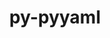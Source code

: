 ---
title: "py-pyyaml"
layout: cache
categories: [package, develop]
meta: {"versions": ["5.4.1", "6.0"], "compilers": ["apple-clang@=15.0.0", "cce@=15.0.1", "gcc@=11.1.0", "gcc@=11.3.0", "gcc@=11.4.0", "gcc@=7.3.1", "gcc@=7.5.0", "gcc@=9.4.0", "oneapi@=2023.2.0", "oneapi@=2024.0.0"], "oss": ["amzn2", "rhel8", "ubuntu18.04", "ubuntu20.04", "ubuntu22.04", "ventura"], "platforms": ["darwin", "linux"], "targets": ["aarch64", "neoverse_n1", "neoverse_v1", "neoverse_v2", "ppc64le", "x86_64_v3", "zen4"], "stacks": ["aws-isc", "aws-isc-aarch64", "data-vis-sdk", "developer-tools", "e4s", "e4s-aarch64", "e4s-cray-rhel", "e4s-neoverse-v2", "e4s-neoverse_v1", "e4s-oneapi", "e4s-power", "ml-darwin-aarch64-mps", "ml-linux-x86_64-cpu", "ml-linux-x86_64-cuda", "ml-linux-x86_64-rocm", "radiuss", "root"], "num_specs": 93, "num_specs_by_stack": {"root": 93, "ml-darwin-aarch64-mps": 4, "aws-isc-aarch64": 8, "aws-isc": 4, "e4s-cray-rhel": 4, "radiuss": 5, "developer-tools": 3, "e4s-neoverse_v1": 8, "e4s-power": 12, "data-vis-sdk": 3, "e4s": 9, "e4s-oneapi": 14, "e4s-aarch64": 4, "e4s-neoverse-v2": 8, "ml-linux-x86_64-cuda": 7, "ml-linux-x86_64-cpu": 7, "ml-linux-x86_64-rocm": 7}}
spec_details: [{"hash": "tamkwl763x2y4cde7m7wywbs2dfljoox", "compiler": "apple-clang@=15.0.0", "versions": ["6.0"], "os": "ventura", "platform": "darwin", "target": "aarch64", "variants": ["build_system=python_pip", "+libyaml"], "stacks": ["root", "ml-darwin-aarch64-mps"], "size": "-", "tarball": "https://binaries.spack.io/develop/build_cache/darwin-ventura-aarch64/apple-clang-15.0.0/py-pyyaml-6.0/darwin-ventura-aarch64-apple-clang-15.0.0-py-pyyaml-6.0-tamkwl763x2y4cde7m7wywbs2dfljoox.spack"}, {"hash": "zxsmvryjtuuwjw5pd63v5w6bzay64v6c", "compiler": "apple-clang@=15.0.0", "versions": ["5.4.1"], "os": "ventura", "platform": "darwin", "target": "aarch64", "variants": ["build_system=python_pip", "+libyaml"], "stacks": ["root", "ml-darwin-aarch64-mps"], "size": "-", "tarball": "https://binaries.spack.io/develop/build_cache/darwin-ventura-aarch64/apple-clang-15.0.0/py-pyyaml-5.4.1/darwin-ventura-aarch64-apple-clang-15.0.0-py-pyyaml-5.4.1-zxsmvryjtuuwjw5pd63v5w6bzay64v6c.spack"}, {"hash": "zn7msbueriuv4vculq6qrihb4ayj7uc4", "compiler": "apple-clang@=15.0.0", "versions": ["6.0"], "os": "ventura", "platform": "darwin", "target": "aarch64", "variants": ["build_system=python_pip", "+libyaml"], "stacks": ["root", "ml-darwin-aarch64-mps"], "size": "-", "tarball": "https://binaries.spack.io/develop/build_cache/darwin-ventura-aarch64/apple-clang-15.0.0/py-pyyaml-6.0/darwin-ventura-aarch64-apple-clang-15.0.0-py-pyyaml-6.0-zn7msbueriuv4vculq6qrihb4ayj7uc4.spack"}, {"hash": "62f4im65yivg2swcvbyim566xpmiujot", "compiler": "apple-clang@=15.0.0", "versions": ["5.4.1"], "os": "ventura", "platform": "darwin", "target": "aarch64", "variants": ["build_system=python_pip", "+libyaml"], "stacks": ["root", "ml-darwin-aarch64-mps"], "size": "-", "tarball": "https://binaries.spack.io/develop/build_cache/darwin-ventura-aarch64/apple-clang-15.0.0/py-pyyaml-5.4.1/darwin-ventura-aarch64-apple-clang-15.0.0-py-pyyaml-5.4.1-62f4im65yivg2swcvbyim566xpmiujot.spack"}, {"hash": "ixqeoffghwhez2iafm2pch46refcuwsy", "compiler": "gcc@=7.3.1", "versions": ["5.4.1"], "os": "amzn2", "platform": "linux", "target": "aarch64", "variants": ["build_system=python_pip", "+libyaml"], "stacks": ["root", "aws-isc-aarch64"], "size": "-", "tarball": "https://binaries.spack.io/develop/build_cache/linux-amzn2-aarch64/gcc-7.3.1/py-pyyaml-5.4.1/linux-amzn2-aarch64-gcc-7.3.1-py-pyyaml-5.4.1-ixqeoffghwhez2iafm2pch46refcuwsy.spack"}, {"hash": "j3ahvhd2sehen2krarv2g7s43gzzh2zk", "compiler": "gcc@=7.3.1", "versions": ["6.0"], "os": "amzn2", "platform": "linux", "target": "aarch64", "variants": ["build_system=python_pip", "+libyaml"], "stacks": ["root", "aws-isc-aarch64"], "size": "-", "tarball": "https://binaries.spack.io/develop/build_cache/linux-amzn2-aarch64/gcc-7.3.1/py-pyyaml-6.0/linux-amzn2-aarch64-gcc-7.3.1-py-pyyaml-6.0-j3ahvhd2sehen2krarv2g7s43gzzh2zk.spack"}, {"hash": "6kea4thf33o4yoe2j2pjjw4hzrugffoq", "compiler": "gcc@=7.3.1", "versions": ["6.0"], "os": "amzn2", "platform": "linux", "target": "aarch64", "variants": ["build_system=python_pip", "+libyaml"], "stacks": ["root", "aws-isc-aarch64"], "size": "-", "tarball": "https://binaries.spack.io/develop/build_cache/linux-amzn2-aarch64/gcc-7.3.1/py-pyyaml-6.0/linux-amzn2-aarch64-gcc-7.3.1-py-pyyaml-6.0-6kea4thf33o4yoe2j2pjjw4hzrugffoq.spack"}, {"hash": "cxmyvoidpe6bpvk3tvgcrqzw6nmm7s6t", "compiler": "gcc@=7.3.1", "versions": ["5.4.1"], "os": "amzn2", "platform": "linux", "target": "aarch64", "variants": ["build_system=python_pip", "+libyaml"], "stacks": ["root", "aws-isc-aarch64"], "size": "-", "tarball": "https://binaries.spack.io/develop/build_cache/linux-amzn2-aarch64/gcc-7.3.1/py-pyyaml-5.4.1/linux-amzn2-aarch64-gcc-7.3.1-py-pyyaml-5.4.1-cxmyvoidpe6bpvk3tvgcrqzw6nmm7s6t.spack"}, {"hash": "7ip4wfcgcqbqnhwz2hn3a3tosqmbvrie", "compiler": "gcc@=7.3.1", "versions": ["5.4.1"], "os": "amzn2", "platform": "linux", "target": "neoverse_n1", "variants": ["build_system=python_pip", "+libyaml"], "stacks": ["root", "aws-isc-aarch64"], "size": "-", "tarball": "https://binaries.spack.io/develop/build_cache/linux-amzn2-neoverse_n1/gcc-7.3.1/py-pyyaml-5.4.1/linux-amzn2-neoverse_n1-gcc-7.3.1-py-pyyaml-5.4.1-7ip4wfcgcqbqnhwz2hn3a3tosqmbvrie.spack"}, {"hash": "f2tuyizmb5b74mf27wx6vo2grtmt6fdm", "compiler": "gcc@=7.3.1", "versions": ["6.0"], "os": "amzn2", "platform": "linux", "target": "neoverse_n1", "variants": ["build_system=python_pip", "+libyaml"], "stacks": ["root", "aws-isc-aarch64"], "size": "-", "tarball": "https://binaries.spack.io/develop/build_cache/linux-amzn2-neoverse_n1/gcc-7.3.1/py-pyyaml-6.0/linux-amzn2-neoverse_n1-gcc-7.3.1-py-pyyaml-6.0-f2tuyizmb5b74mf27wx6vo2grtmt6fdm.spack"}, {"hash": "mv3rtdizo4rkxjs7qg6or4v2u4fmicay", "compiler": "gcc@=7.3.1", "versions": ["5.4.1"], "os": "amzn2", "platform": "linux", "target": "neoverse_n1", "variants": ["build_system=python_pip", "+libyaml"], "stacks": ["root", "aws-isc-aarch64"], "size": "-", "tarball": "https://binaries.spack.io/develop/build_cache/linux-amzn2-neoverse_n1/gcc-7.3.1/py-pyyaml-5.4.1/linux-amzn2-neoverse_n1-gcc-7.3.1-py-pyyaml-5.4.1-mv3rtdizo4rkxjs7qg6or4v2u4fmicay.spack"}, {"hash": "wlgxkaoyd4zxjg5dj5qux5osipzl7jq5", "compiler": "gcc@=7.3.1", "versions": ["6.0"], "os": "amzn2", "platform": "linux", "target": "neoverse_n1", "variants": ["build_system=python_pip", "+libyaml"], "stacks": ["root", "aws-isc-aarch64"], "size": "-", "tarball": "https://binaries.spack.io/develop/build_cache/linux-amzn2-neoverse_n1/gcc-7.3.1/py-pyyaml-6.0/linux-amzn2-neoverse_n1-gcc-7.3.1-py-pyyaml-6.0-wlgxkaoyd4zxjg5dj5qux5osipzl7jq5.spack"}, {"hash": "wvgq4txtqtdupz7qtbtr2nzxjbckeo4k", "compiler": "gcc@=7.3.1", "versions": ["5.4.1"], "os": "amzn2", "platform": "linux", "target": "x86_64_v3", "variants": ["build_system=python_pip", "+libyaml"], "stacks": ["aws-isc", "root"], "size": "-", "tarball": "https://binaries.spack.io/develop/build_cache/linux-amzn2-x86_64_v3/gcc-7.3.1/py-pyyaml-5.4.1/linux-amzn2-x86_64_v3-gcc-7.3.1-py-pyyaml-5.4.1-wvgq4txtqtdupz7qtbtr2nzxjbckeo4k.spack"}, {"hash": "wl5nhqecczultezu6vgkjnewlkrxtmoj", "compiler": "gcc@=7.3.1", "versions": ["6.0"], "os": "amzn2", "platform": "linux", "target": "x86_64_v3", "variants": ["build_system=python_pip", "+libyaml"], "stacks": ["aws-isc", "root"], "size": "-", "tarball": "https://binaries.spack.io/develop/build_cache/linux-amzn2-x86_64_v3/gcc-7.3.1/py-pyyaml-6.0/linux-amzn2-x86_64_v3-gcc-7.3.1-py-pyyaml-6.0-wl5nhqecczultezu6vgkjnewlkrxtmoj.spack"}, {"hash": "knu35fvq4wnkolq2fdrulpjr3is6t5rp", "compiler": "gcc@=7.3.1", "versions": ["5.4.1"], "os": "amzn2", "platform": "linux", "target": "x86_64_v3", "variants": ["build_system=python_pip", "+libyaml"], "stacks": ["aws-isc", "root"], "size": "-", "tarball": "https://binaries.spack.io/develop/build_cache/linux-amzn2-x86_64_v3/gcc-7.3.1/py-pyyaml-5.4.1/linux-amzn2-x86_64_v3-gcc-7.3.1-py-pyyaml-5.4.1-knu35fvq4wnkolq2fdrulpjr3is6t5rp.spack"}, {"hash": "thbrizkrehs5ojr72hcuql25svkfg3hx", "compiler": "gcc@=7.3.1", "versions": ["6.0"], "os": "amzn2", "platform": "linux", "target": "x86_64_v3", "variants": ["build_system=python_pip", "+libyaml"], "stacks": ["aws-isc", "root"], "size": "-", "tarball": "https://binaries.spack.io/develop/build_cache/linux-amzn2-x86_64_v3/gcc-7.3.1/py-pyyaml-6.0/linux-amzn2-x86_64_v3-gcc-7.3.1-py-pyyaml-6.0-thbrizkrehs5ojr72hcuql25svkfg3hx.spack"}, {"hash": "eitsmmjuqwwzbeo3342fajxopc7p345e", "compiler": "cce@=15.0.1", "versions": ["5.4.1"], "os": "rhel8", "platform": "linux", "target": "zen4", "variants": ["build_system=python_pip", "+libyaml"], "stacks": ["e4s-cray-rhel", "root"], "size": "-", "tarball": "https://binaries.spack.io/develop/build_cache/linux-rhel8-zen4/cce-15.0.1/py-pyyaml-5.4.1/linux-rhel8-zen4-cce-15.0.1-py-pyyaml-5.4.1-eitsmmjuqwwzbeo3342fajxopc7p345e.spack"}, {"hash": "be5ab25bqrjs2khsphdmo7i7ikhkwiny", "compiler": "cce@=15.0.1", "versions": ["6.0"], "os": "rhel8", "platform": "linux", "target": "zen4", "variants": ["build_system=python_pip", "+libyaml"], "stacks": ["e4s-cray-rhel", "root"], "size": "-", "tarball": "https://binaries.spack.io/develop/build_cache/linux-rhel8-zen4/cce-15.0.1/py-pyyaml-6.0/linux-rhel8-zen4-cce-15.0.1-py-pyyaml-6.0-be5ab25bqrjs2khsphdmo7i7ikhkwiny.spack"}, {"hash": "2vtksqprqq3ny7en2qmor5k3kqwnzohs", "compiler": "cce@=15.0.1", "versions": ["5.4.1"], "os": "rhel8", "platform": "linux", "target": "zen4", "variants": ["build_system=python_pip", "+libyaml"], "stacks": ["e4s-cray-rhel", "root"], "size": "-", "tarball": "https://binaries.spack.io/develop/build_cache/linux-rhel8-zen4/cce-15.0.1/py-pyyaml-5.4.1/linux-rhel8-zen4-cce-15.0.1-py-pyyaml-5.4.1-2vtksqprqq3ny7en2qmor5k3kqwnzohs.spack"}, {"hash": "3ef6rp5gqhvfos6juayvga3a2gmzxlwv", "compiler": "cce@=15.0.1", "versions": ["6.0"], "os": "rhel8", "platform": "linux", "target": "zen4", "variants": ["build_system=python_pip", "+libyaml"], "stacks": ["e4s-cray-rhel", "root"], "size": "-", "tarball": "https://binaries.spack.io/develop/build_cache/linux-rhel8-zen4/cce-15.0.1/py-pyyaml-6.0/linux-rhel8-zen4-cce-15.0.1-py-pyyaml-6.0-3ef6rp5gqhvfos6juayvga3a2gmzxlwv.spack"}, {"hash": "4az44w4hdfaknl2jef6dwab4eat2ij5v", "compiler": "gcc@=7.5.0", "versions": ["5.4.1"], "os": "ubuntu18.04", "platform": "linux", "target": "x86_64_v3", "variants": ["build_system=python_pip", "+libyaml"], "stacks": ["root", "radiuss"], "size": "-", "tarball": "https://binaries.spack.io/develop/build_cache/linux-ubuntu18.04-x86_64_v3/gcc-7.5.0/py-pyyaml-5.4.1/linux-ubuntu18.04-x86_64_v3-gcc-7.5.0-py-pyyaml-5.4.1-4az44w4hdfaknl2jef6dwab4eat2ij5v.spack"}, {"hash": "mhgqleelchnh5m3r2n5ww5ir4herbdqy", "compiler": "gcc@=7.5.0", "versions": ["6.0"], "os": "ubuntu18.04", "platform": "linux", "target": "x86_64_v3", "variants": ["build_system=python_pip", "+libyaml"], "stacks": ["root", "radiuss"], "size": "-", "tarball": "https://binaries.spack.io/develop/build_cache/linux-ubuntu18.04-x86_64_v3/gcc-7.5.0/py-pyyaml-6.0/linux-ubuntu18.04-x86_64_v3-gcc-7.5.0-py-pyyaml-6.0-mhgqleelchnh5m3r2n5ww5ir4herbdqy.spack"}, {"hash": "denxir36zq6jumfgpccr446umjec7tms", "compiler": "gcc@=7.5.0", "versions": ["5.4.1"], "os": "ubuntu18.04", "platform": "linux", "target": "x86_64_v3", "variants": ["build_system=python_pip", "+libyaml"], "stacks": ["root", "radiuss"], "size": "-", "tarball": "https://binaries.spack.io/develop/build_cache/linux-ubuntu18.04-x86_64_v3/gcc-7.5.0/py-pyyaml-5.4.1/linux-ubuntu18.04-x86_64_v3-gcc-7.5.0-py-pyyaml-5.4.1-denxir36zq6jumfgpccr446umjec7tms.spack"}, {"hash": "5inbxfhdqaekgo63yoaa24sx6q7mqtm2", "compiler": "gcc@=7.5.0", "versions": ["5.4.1"], "os": "ubuntu18.04", "platform": "linux", "target": "x86_64_v3", "variants": ["build_system=python_pip", "+libyaml"], "stacks": ["developer-tools", "root"], "size": "-", "tarball": "https://binaries.spack.io/develop/build_cache/linux-ubuntu18.04-x86_64_v3/gcc-7.5.0/py-pyyaml-5.4.1/linux-ubuntu18.04-x86_64_v3-gcc-7.5.0-py-pyyaml-5.4.1-5inbxfhdqaekgo63yoaa24sx6q7mqtm2.spack"}, {"hash": "vvwakmi6qm7zl5wy4sgwibp344zzb7nf", "compiler": "gcc@=7.5.0", "versions": ["6.0"], "os": "ubuntu18.04", "platform": "linux", "target": "x86_64_v3", "variants": ["build_system=python_pip", "+libyaml"], "stacks": ["root", "radiuss"], "size": "-", "tarball": "https://binaries.spack.io/develop/build_cache/linux-ubuntu18.04-x86_64_v3/gcc-7.5.0/py-pyyaml-6.0/linux-ubuntu18.04-x86_64_v3-gcc-7.5.0-py-pyyaml-6.0-vvwakmi6qm7zl5wy4sgwibp344zzb7nf.spack"}, {"hash": "qubzyu3zpqyi6rcz2pia2w5wk5elz6hk", "compiler": "gcc@=7.5.0", "versions": ["6.0"], "os": "ubuntu18.04", "platform": "linux", "target": "x86_64_v3", "variants": ["build_system=python_pip", "+libyaml"], "stacks": ["developer-tools", "root"], "size": "-", "tarball": "https://binaries.spack.io/develop/build_cache/linux-ubuntu18.04-x86_64_v3/gcc-7.5.0/py-pyyaml-6.0/linux-ubuntu18.04-x86_64_v3-gcc-7.5.0-py-pyyaml-6.0-qubzyu3zpqyi6rcz2pia2w5wk5elz6hk.spack"}, {"hash": "ueuiscn5loahqiybl3bl3ikgvg5b76jw", "compiler": "gcc@=7.5.0", "versions": ["5.4.1"], "os": "ubuntu18.04", "platform": "linux", "target": "x86_64_v3", "variants": ["build_system=python_pip", "+libyaml"], "stacks": ["developer-tools", "root"], "size": "-", "tarball": "https://binaries.spack.io/develop/build_cache/linux-ubuntu18.04-x86_64_v3/gcc-7.5.0/py-pyyaml-5.4.1/linux-ubuntu18.04-x86_64_v3-gcc-7.5.0-py-pyyaml-5.4.1-ueuiscn5loahqiybl3bl3ikgvg5b76jw.spack"}, {"hash": "vdptwtfzoyf3lk3an7rt255qmuwbcdmo", "compiler": "gcc@=7.5.0", "versions": ["6.0"], "os": "ubuntu18.04", "platform": "linux", "target": "x86_64_v3", "variants": ["build_system=python_pip", "+libyaml"], "stacks": ["root", "radiuss"], "size": "-", "tarball": "https://binaries.spack.io/develop/build_cache/linux-ubuntu18.04-x86_64_v3/gcc-7.5.0/py-pyyaml-6.0/linux-ubuntu18.04-x86_64_v3-gcc-7.5.0-py-pyyaml-6.0-vdptwtfzoyf3lk3an7rt255qmuwbcdmo.spack"}, {"hash": "kavpn64cbqth7mfoa3sy53qimb5z2mqn", "compiler": "gcc@=11.4.0", "versions": ["6.0"], "os": "ubuntu20.04", "platform": "linux", "target": "neoverse_v1", "variants": ["build_system=python_pip", "+libyaml"], "stacks": ["root", "e4s-neoverse_v1"], "size": "-", "tarball": "https://binaries.spack.io/develop/build_cache/linux-ubuntu20.04-neoverse_v1/gcc-11.4.0/py-pyyaml-6.0/linux-ubuntu20.04-neoverse_v1-gcc-11.4.0-py-pyyaml-6.0-kavpn64cbqth7mfoa3sy53qimb5z2mqn.spack"}, {"hash": "us3ckn3x3tkbwno7uyuejkual6vwcn6i", "compiler": "gcc@=11.4.0", "versions": ["5.4.1"], "os": "ubuntu20.04", "platform": "linux", "target": "neoverse_v1", "variants": ["build_system=python_pip", "+libyaml"], "stacks": ["root", "e4s-neoverse_v1"], "size": "-", "tarball": "https://binaries.spack.io/develop/build_cache/linux-ubuntu20.04-neoverse_v1/gcc-11.4.0/py-pyyaml-5.4.1/linux-ubuntu20.04-neoverse_v1-gcc-11.4.0-py-pyyaml-5.4.1-us3ckn3x3tkbwno7uyuejkual6vwcn6i.spack"}, {"hash": "45yebidu6wo5bwsymkrvx2xbjhnesu43", "compiler": "gcc@=11.4.0", "versions": ["6.0"], "os": "ubuntu20.04", "platform": "linux", "target": "neoverse_v1", "variants": ["build_system=python_pip", "+libyaml"], "stacks": ["root", "e4s-neoverse_v1"], "size": "-", "tarball": "https://binaries.spack.io/develop/build_cache/linux-ubuntu20.04-neoverse_v1/gcc-11.4.0/py-pyyaml-6.0/linux-ubuntu20.04-neoverse_v1-gcc-11.4.0-py-pyyaml-6.0-45yebidu6wo5bwsymkrvx2xbjhnesu43.spack"}, {"hash": "5lyrdwc5blua7sxe3u4b4gymg4jpq2n7", "compiler": "gcc@=11.4.0", "versions": ["6.0"], "os": "ubuntu20.04", "platform": "linux", "target": "neoverse_v1", "variants": ["build_system=python_pip", "+libyaml"], "stacks": ["root", "e4s-neoverse_v1"], "size": "-", "tarball": "https://binaries.spack.io/develop/build_cache/linux-ubuntu20.04-neoverse_v1/gcc-11.4.0/py-pyyaml-6.0/linux-ubuntu20.04-neoverse_v1-gcc-11.4.0-py-pyyaml-6.0-5lyrdwc5blua7sxe3u4b4gymg4jpq2n7.spack"}, {"hash": "n3hflrpsy5uofur7c5dlwypx6xjixbyk", "compiler": "gcc@=11.4.0", "versions": ["6.0"], "os": "ubuntu20.04", "platform": "linux", "target": "neoverse_v1", "variants": ["build_system=python_pip", "+libyaml"], "stacks": ["root", "e4s-neoverse_v1"], "size": "-", "tarball": "https://binaries.spack.io/develop/build_cache/linux-ubuntu20.04-neoverse_v1/gcc-11.4.0/py-pyyaml-6.0/linux-ubuntu20.04-neoverse_v1-gcc-11.4.0-py-pyyaml-6.0-n3hflrpsy5uofur7c5dlwypx6xjixbyk.spack"}, {"hash": "pkj54dzzu6ktbgp57g2kp2mnb3oq7pkq", "compiler": "gcc@=11.4.0", "versions": ["5.4.1"], "os": "ubuntu20.04", "platform": "linux", "target": "neoverse_v1", "variants": ["build_system=python_pip", "+libyaml"], "stacks": ["root", "e4s-neoverse_v1"], "size": "-", "tarball": "https://binaries.spack.io/develop/build_cache/linux-ubuntu20.04-neoverse_v1/gcc-11.4.0/py-pyyaml-5.4.1/linux-ubuntu20.04-neoverse_v1-gcc-11.4.0-py-pyyaml-5.4.1-pkj54dzzu6ktbgp57g2kp2mnb3oq7pkq.spack"}, {"hash": "ddwvktxk7zekp2254e3uxgfvvkwp3hk5", "compiler": "gcc@=11.4.0", "versions": ["6.0"], "os": "ubuntu20.04", "platform": "linux", "target": "neoverse_v1", "variants": ["build_system=python_pip", "+libyaml"], "stacks": ["root", "e4s-neoverse_v1"], "size": "-", "tarball": "https://binaries.spack.io/develop/build_cache/linux-ubuntu20.04-neoverse_v1/gcc-11.4.0/py-pyyaml-6.0/linux-ubuntu20.04-neoverse_v1-gcc-11.4.0-py-pyyaml-6.0-ddwvktxk7zekp2254e3uxgfvvkwp3hk5.spack"}, {"hash": "k2gj3jdkgs2mdtyrqozgismstfvjobon", "compiler": "gcc@=11.4.0", "versions": ["6.0"], "os": "ubuntu20.04", "platform": "linux", "target": "neoverse_v1", "variants": ["build_system=python_pip", "+libyaml"], "stacks": ["root", "e4s-neoverse_v1"], "size": "-", "tarball": "https://binaries.spack.io/develop/build_cache/linux-ubuntu20.04-neoverse_v1/gcc-11.4.0/py-pyyaml-6.0/linux-ubuntu20.04-neoverse_v1-gcc-11.4.0-py-pyyaml-6.0-k2gj3jdkgs2mdtyrqozgismstfvjobon.spack"}, {"hash": "slocouofbcuw3dwgxmc4hg4n4t5rewhr", "compiler": "gcc@=9.4.0", "versions": ["5.4.1"], "os": "ubuntu20.04", "platform": "linux", "target": "ppc64le", "variants": ["build_system=python_pip", "+libyaml"], "stacks": ["e4s-power", "root"], "size": "-", "tarball": "https://binaries.spack.io/develop/build_cache/linux-ubuntu20.04-ppc64le/gcc-9.4.0/py-pyyaml-5.4.1/linux-ubuntu20.04-ppc64le-gcc-9.4.0-py-pyyaml-5.4.1-slocouofbcuw3dwgxmc4hg4n4t5rewhr.spack"}, {"hash": "xadk7pdakb3qyglemc2yepr7cssb6mxo", "compiler": "gcc@=9.4.0", "versions": ["6.0"], "os": "ubuntu20.04", "platform": "linux", "target": "ppc64le", "variants": ["build_system=python_pip", "+libyaml"], "stacks": ["e4s-power", "root"], "size": "-", "tarball": "https://binaries.spack.io/develop/build_cache/linux-ubuntu20.04-ppc64le/gcc-9.4.0/py-pyyaml-6.0/linux-ubuntu20.04-ppc64le-gcc-9.4.0-py-pyyaml-6.0-xadk7pdakb3qyglemc2yepr7cssb6mxo.spack"}, {"hash": "bzku5cvaw776yogjigcfdcotalvprfmi", "compiler": "gcc@=9.4.0", "versions": ["5.4.1"], "os": "ubuntu20.04", "platform": "linux", "target": "ppc64le", "variants": ["build_system=python_pip", "+libyaml"], "stacks": ["e4s-power", "root"], "size": "-", "tarball": "https://binaries.spack.io/develop/build_cache/linux-ubuntu20.04-ppc64le/gcc-9.4.0/py-pyyaml-5.4.1/linux-ubuntu20.04-ppc64le-gcc-9.4.0-py-pyyaml-5.4.1-bzku5cvaw776yogjigcfdcotalvprfmi.spack"}, {"hash": "biorgpiqc3anjr27ocrjylwgeh33i76c", "compiler": "gcc@=9.4.0", "versions": ["6.0"], "os": "ubuntu20.04", "platform": "linux", "target": "ppc64le", "variants": ["build_system=python_pip", "+libyaml"], "stacks": ["e4s-power", "root"], "size": "-", "tarball": "https://binaries.spack.io/develop/build_cache/linux-ubuntu20.04-ppc64le/gcc-9.4.0/py-pyyaml-6.0/linux-ubuntu20.04-ppc64le-gcc-9.4.0-py-pyyaml-6.0-biorgpiqc3anjr27ocrjylwgeh33i76c.spack"}, {"hash": "2iqoefhxmnz4sc4s5n3r3psu7z6mzdrn", "compiler": "gcc@=9.4.0", "versions": ["6.0"], "os": "ubuntu20.04", "platform": "linux", "target": "ppc64le", "variants": ["build_system=python_pip", "+libyaml"], "stacks": ["e4s-power", "root"], "size": "-", "tarball": "https://binaries.spack.io/develop/build_cache/linux-ubuntu20.04-ppc64le/gcc-9.4.0/py-pyyaml-6.0/linux-ubuntu20.04-ppc64le-gcc-9.4.0-py-pyyaml-6.0-2iqoefhxmnz4sc4s5n3r3psu7z6mzdrn.spack"}, {"hash": "donoginrjvyg3u7vnbrwi7ke3jci7ox4", "compiler": "gcc@=9.4.0", "versions": ["6.0"], "os": "ubuntu20.04", "platform": "linux", "target": "ppc64le", "variants": ["build_system=python_pip", "+libyaml"], "stacks": ["e4s-power", "root"], "size": "-", "tarball": "https://binaries.spack.io/develop/build_cache/linux-ubuntu20.04-ppc64le/gcc-9.4.0/py-pyyaml-6.0/linux-ubuntu20.04-ppc64le-gcc-9.4.0-py-pyyaml-6.0-donoginrjvyg3u7vnbrwi7ke3jci7ox4.spack"}, {"hash": "w7wjvqwl2jmeaeuomfmtq6u25bi43usg", "compiler": "gcc@=9.4.0", "versions": ["6.0"], "os": "ubuntu20.04", "platform": "linux", "target": "ppc64le", "variants": ["build_system=python_pip", "+libyaml"], "stacks": ["e4s-power", "root"], "size": "-", "tarball": "https://binaries.spack.io/develop/build_cache/linux-ubuntu20.04-ppc64le/gcc-9.4.0/py-pyyaml-6.0/linux-ubuntu20.04-ppc64le-gcc-9.4.0-py-pyyaml-6.0-w7wjvqwl2jmeaeuomfmtq6u25bi43usg.spack"}, {"hash": "va2qezspovvspfv7wwrzcprosii5gwxn", "compiler": "gcc@=9.4.0", "versions": ["6.0"], "os": "ubuntu20.04", "platform": "linux", "target": "ppc64le", "variants": ["build_system=python_pip", "+libyaml"], "stacks": ["e4s-power", "root"], "size": "-", "tarball": "https://binaries.spack.io/develop/build_cache/linux-ubuntu20.04-ppc64le/gcc-9.4.0/py-pyyaml-6.0/linux-ubuntu20.04-ppc64le-gcc-9.4.0-py-pyyaml-6.0-va2qezspovvspfv7wwrzcprosii5gwxn.spack"}, {"hash": "wo5wn4rflf5nhszqqtl5l2ndcwznrs7r", "compiler": "gcc@=9.4.0", "versions": ["6.0"], "os": "ubuntu20.04", "platform": "linux", "target": "ppc64le", "variants": ["build_system=python_pip", "+libyaml"], "stacks": ["e4s-power", "root"], "size": "-", "tarball": "https://binaries.spack.io/develop/build_cache/linux-ubuntu20.04-ppc64le/gcc-9.4.0/py-pyyaml-6.0/linux-ubuntu20.04-ppc64le-gcc-9.4.0-py-pyyaml-6.0-wo5wn4rflf5nhszqqtl5l2ndcwznrs7r.spack"}, {"hash": "hsqbich4cgzzyrkg7opn2wb46j3lais7", "compiler": "gcc@=9.4.0", "versions": ["6.0"], "os": "ubuntu20.04", "platform": "linux", "target": "ppc64le", "variants": ["build_system=python_pip", "+libyaml"], "stacks": ["e4s-power", "root"], "size": "-", "tarball": "https://binaries.spack.io/develop/build_cache/linux-ubuntu20.04-ppc64le/gcc-9.4.0/py-pyyaml-6.0/linux-ubuntu20.04-ppc64le-gcc-9.4.0-py-pyyaml-6.0-hsqbich4cgzzyrkg7opn2wb46j3lais7.spack"}, {"hash": "o73jvmrsx26ud5iw3zkvumiw3d56jn5n", "compiler": "gcc@=9.4.0", "versions": ["6.0"], "os": "ubuntu20.04", "platform": "linux", "target": "ppc64le", "variants": ["build_system=python_pip", "+libyaml"], "stacks": ["e4s-power", "root"], "size": "-", "tarball": "https://binaries.spack.io/develop/build_cache/linux-ubuntu20.04-ppc64le/gcc-9.4.0/py-pyyaml-6.0/linux-ubuntu20.04-ppc64le-gcc-9.4.0-py-pyyaml-6.0-o73jvmrsx26ud5iw3zkvumiw3d56jn5n.spack"}, {"hash": "aunbb22gejlengtvfjmcy7ipy4wu54pv", "compiler": "gcc@=9.4.0", "versions": ["5.4.1"], "os": "ubuntu20.04", "platform": "linux", "target": "ppc64le", "variants": ["build_system=python_pip", "+libyaml"], "stacks": ["e4s-power", "root"], "size": "-", "tarball": "https://binaries.spack.io/develop/build_cache/linux-ubuntu20.04-ppc64le/gcc-9.4.0/py-pyyaml-5.4.1/linux-ubuntu20.04-ppc64le-gcc-9.4.0-py-pyyaml-5.4.1-aunbb22gejlengtvfjmcy7ipy4wu54pv.spack"}, {"hash": "rk5q44b44roo3fnfam36tw5erte7w42a", "compiler": "gcc@=11.1.0", "versions": ["6.0"], "os": "ubuntu20.04", "platform": "linux", "target": "x86_64_v3", "variants": ["build_system=python_pip", "+libyaml"], "stacks": ["data-vis-sdk", "root"], "size": "-", "tarball": "https://binaries.spack.io/develop/build_cache/linux-ubuntu20.04-x86_64_v3/gcc-11.1.0/py-pyyaml-6.0/linux-ubuntu20.04-x86_64_v3-gcc-11.1.0-py-pyyaml-6.0-rk5q44b44roo3fnfam36tw5erte7w42a.spack"}, {"hash": "ompujctycgjucgbzflzbwdlunoe2rp5h", "compiler": "gcc@=11.1.0", "versions": ["6.0"], "os": "ubuntu20.04", "platform": "linux", "target": "x86_64_v3", "variants": ["build_system=python_pip", "+libyaml"], "stacks": ["data-vis-sdk", "root"], "size": "-", "tarball": "https://binaries.spack.io/develop/build_cache/linux-ubuntu20.04-x86_64_v3/gcc-11.1.0/py-pyyaml-6.0/linux-ubuntu20.04-x86_64_v3-gcc-11.1.0-py-pyyaml-6.0-ompujctycgjucgbzflzbwdlunoe2rp5h.spack"}, {"hash": "aolbggypfusaghrbbtve7tfkb7v7fg6b", "compiler": "gcc@=11.1.0", "versions": ["6.0"], "os": "ubuntu20.04", "platform": "linux", "target": "x86_64_v3", "variants": ["build_system=python_pip", "+libyaml"], "stacks": ["data-vis-sdk", "root"], "size": "-", "tarball": "https://binaries.spack.io/develop/build_cache/linux-ubuntu20.04-x86_64_v3/gcc-11.1.0/py-pyyaml-6.0/linux-ubuntu20.04-x86_64_v3-gcc-11.1.0-py-pyyaml-6.0-aolbggypfusaghrbbtve7tfkb7v7fg6b.spack"}, {"hash": "ejf3cqynkxhnjnqyqavypcoyubsuyzwk", "compiler": "gcc@=11.4.0", "versions": ["5.4.1"], "os": "ubuntu20.04", "platform": "linux", "target": "x86_64_v3", "variants": ["build_system=python_pip", "+libyaml"], "stacks": ["e4s", "root"], "size": "-", "tarball": "https://binaries.spack.io/develop/build_cache/linux-ubuntu20.04-x86_64_v3/gcc-11.4.0/py-pyyaml-5.4.1/linux-ubuntu20.04-x86_64_v3-gcc-11.4.0-py-pyyaml-5.4.1-ejf3cqynkxhnjnqyqavypcoyubsuyzwk.spack"}, {"hash": "7zw7kquloaqnzppwpnnnbpujkmhj2wkh", "compiler": "gcc@=11.4.0", "versions": ["6.0"], "os": "ubuntu20.04", "platform": "linux", "target": "x86_64_v3", "variants": ["build_system=python_pip", "+libyaml"], "stacks": ["e4s", "root"], "size": "-", "tarball": "https://binaries.spack.io/develop/build_cache/linux-ubuntu20.04-x86_64_v3/gcc-11.4.0/py-pyyaml-6.0/linux-ubuntu20.04-x86_64_v3-gcc-11.4.0-py-pyyaml-6.0-7zw7kquloaqnzppwpnnnbpujkmhj2wkh.spack"}, {"hash": "ej5gque33de7pp2wwvpxvr3dj5dbwch4", "compiler": "gcc@=11.4.0", "versions": ["6.0"], "os": "ubuntu20.04", "platform": "linux", "target": "x86_64_v3", "variants": ["build_system=python_pip", "+libyaml"], "stacks": ["e4s", "root"], "size": "-", "tarball": "https://binaries.spack.io/develop/build_cache/linux-ubuntu20.04-x86_64_v3/gcc-11.4.0/py-pyyaml-6.0/linux-ubuntu20.04-x86_64_v3-gcc-11.4.0-py-pyyaml-6.0-ej5gque33de7pp2wwvpxvr3dj5dbwch4.spack"}, {"hash": "a7uivrdlko2bwyisf2j3vk2fvlwzke5n", "compiler": "gcc@=11.4.0", "versions": ["6.0"], "os": "ubuntu20.04", "platform": "linux", "target": "x86_64_v3", "variants": ["build_system=python_pip", "+libyaml"], "stacks": ["e4s", "root"], "size": "-", "tarball": "https://binaries.spack.io/develop/build_cache/linux-ubuntu20.04-x86_64_v3/gcc-11.4.0/py-pyyaml-6.0/linux-ubuntu20.04-x86_64_v3-gcc-11.4.0-py-pyyaml-6.0-a7uivrdlko2bwyisf2j3vk2fvlwzke5n.spack"}, {"hash": "cpg5utnz4cgfjkuqktwvgide4un5xlem", "compiler": "gcc@=11.4.0", "versions": ["6.0"], "os": "ubuntu20.04", "platform": "linux", "target": "x86_64_v3", "variants": ["build_system=python_pip", "+libyaml"], "stacks": ["e4s", "root"], "size": "-", "tarball": "https://binaries.spack.io/develop/build_cache/linux-ubuntu20.04-x86_64_v3/gcc-11.4.0/py-pyyaml-6.0/linux-ubuntu20.04-x86_64_v3-gcc-11.4.0-py-pyyaml-6.0-cpg5utnz4cgfjkuqktwvgide4un5xlem.spack"}, {"hash": "3se7wvjc726epzwjekzttv7bfupzzotk", "compiler": "gcc@=11.4.0", "versions": ["6.0"], "os": "ubuntu20.04", "platform": "linux", "target": "x86_64_v3", "variants": ["build_system=python_pip", "+libyaml"], "stacks": ["e4s", "root"], "size": "-", "tarball": "https://binaries.spack.io/develop/build_cache/linux-ubuntu20.04-x86_64_v3/gcc-11.4.0/py-pyyaml-6.0/linux-ubuntu20.04-x86_64_v3-gcc-11.4.0-py-pyyaml-6.0-3se7wvjc726epzwjekzttv7bfupzzotk.spack"}, {"hash": "d5wjn7xq2sutmzsr56c4u5653ymwy4vc", "compiler": "gcc@=11.4.0", "versions": ["5.4.1"], "os": "ubuntu20.04", "platform": "linux", "target": "x86_64_v3", "variants": ["build_system=python_pip", "+libyaml"], "stacks": ["e4s", "root"], "size": "-", "tarball": "https://binaries.spack.io/develop/build_cache/linux-ubuntu20.04-x86_64_v3/gcc-11.4.0/py-pyyaml-5.4.1/linux-ubuntu20.04-x86_64_v3-gcc-11.4.0-py-pyyaml-5.4.1-d5wjn7xq2sutmzsr56c4u5653ymwy4vc.spack"}, {"hash": "f4yrh2n2k6qhrxz3ea443peklw2lspcs", "compiler": "gcc@=11.4.0", "versions": ["6.0"], "os": "ubuntu20.04", "platform": "linux", "target": "x86_64_v3", "variants": ["build_system=python_pip", "+libyaml"], "stacks": ["e4s", "root"], "size": "-", "tarball": "https://binaries.spack.io/develop/build_cache/linux-ubuntu20.04-x86_64_v3/gcc-11.4.0/py-pyyaml-6.0/linux-ubuntu20.04-x86_64_v3-gcc-11.4.0-py-pyyaml-6.0-f4yrh2n2k6qhrxz3ea443peklw2lspcs.spack"}, {"hash": "izsxzncfy65m5xtat6ckgtg7oc3ffwrx", "compiler": "gcc@=11.4.0", "versions": ["6.0"], "os": "ubuntu20.04", "platform": "linux", "target": "x86_64_v3", "variants": ["build_system=python_pip", "+libyaml"], "stacks": ["e4s", "root"], "size": "-", "tarball": "https://binaries.spack.io/develop/build_cache/linux-ubuntu20.04-x86_64_v3/gcc-11.4.0/py-pyyaml-6.0/linux-ubuntu20.04-x86_64_v3-gcc-11.4.0-py-pyyaml-6.0-izsxzncfy65m5xtat6ckgtg7oc3ffwrx.spack"}, {"hash": "bxiwycnbdz2ssymcu53goouhk2bl5rw7", "compiler": "oneapi@=2023.2.0", "versions": ["6.0"], "os": "ubuntu20.04", "platform": "linux", "target": "x86_64_v3", "variants": ["build_system=python_pip", "+libyaml"], "stacks": ["e4s-oneapi", "root"], "size": "-", "tarball": "https://binaries.spack.io/develop/build_cache/linux-ubuntu20.04-x86_64_v3/oneapi-2023.2.0/py-pyyaml-6.0/linux-ubuntu20.04-x86_64_v3-oneapi-2023.2.0-py-pyyaml-6.0-bxiwycnbdz2ssymcu53goouhk2bl5rw7.spack"}, {"hash": "g26xii6wp2n4jn6526nybm3ktpujfg3z", "compiler": "oneapi@=2023.2.0", "versions": ["6.0"], "os": "ubuntu20.04", "platform": "linux", "target": "x86_64_v3", "variants": ["build_system=python_pip", "+libyaml"], "stacks": ["e4s-oneapi", "root"], "size": "-", "tarball": "https://binaries.spack.io/develop/build_cache/linux-ubuntu20.04-x86_64_v3/oneapi-2023.2.0/py-pyyaml-6.0/linux-ubuntu20.04-x86_64_v3-oneapi-2023.2.0-py-pyyaml-6.0-g26xii6wp2n4jn6526nybm3ktpujfg3z.spack"}, {"hash": "73vkkvlj6oo4vzdd2ojblrv56r77imka", "compiler": "oneapi@=2023.2.0", "versions": ["6.0"], "os": "ubuntu20.04", "platform": "linux", "target": "x86_64_v3", "variants": ["build_system=python_pip", "+libyaml"], "stacks": ["e4s-oneapi", "root"], "size": "-", "tarball": "https://binaries.spack.io/develop/build_cache/linux-ubuntu20.04-x86_64_v3/oneapi-2023.2.0/py-pyyaml-6.0/linux-ubuntu20.04-x86_64_v3-oneapi-2023.2.0-py-pyyaml-6.0-73vkkvlj6oo4vzdd2ojblrv56r77imka.spack"}, {"hash": "hndpaw6vjlgf6gcs6rceteomadwsj36j", "compiler": "oneapi@=2023.2.0", "versions": ["6.0"], "os": "ubuntu20.04", "platform": "linux", "target": "x86_64_v3", "variants": ["build_system=python_pip", "+libyaml"], "stacks": ["e4s-oneapi", "root"], "size": "-", "tarball": "https://binaries.spack.io/develop/build_cache/linux-ubuntu20.04-x86_64_v3/oneapi-2023.2.0/py-pyyaml-6.0/linux-ubuntu20.04-x86_64_v3-oneapi-2023.2.0-py-pyyaml-6.0-hndpaw6vjlgf6gcs6rceteomadwsj36j.spack"}, {"hash": "uadixg4a4blsbhw55d7y47omg3zvokoc", "compiler": "oneapi@=2023.2.0", "versions": ["5.4.1"], "os": "ubuntu20.04", "platform": "linux", "target": "x86_64_v3", "variants": ["build_system=python_pip", "+libyaml"], "stacks": ["e4s-oneapi", "root"], "size": "-", "tarball": "https://binaries.spack.io/develop/build_cache/linux-ubuntu20.04-x86_64_v3/oneapi-2023.2.0/py-pyyaml-5.4.1/linux-ubuntu20.04-x86_64_v3-oneapi-2023.2.0-py-pyyaml-5.4.1-uadixg4a4blsbhw55d7y47omg3zvokoc.spack"}, {"hash": "3xlh7vex23eunqpvlfozklttmcy6yuef", "compiler": "oneapi@=2023.2.0", "versions": ["6.0"], "os": "ubuntu20.04", "platform": "linux", "target": "x86_64_v3", "variants": ["build_system=python_pip", "+libyaml"], "stacks": ["e4s-oneapi", "root"], "size": "-", "tarball": "https://binaries.spack.io/develop/build_cache/linux-ubuntu20.04-x86_64_v3/oneapi-2023.2.0/py-pyyaml-6.0/linux-ubuntu20.04-x86_64_v3-oneapi-2023.2.0-py-pyyaml-6.0-3xlh7vex23eunqpvlfozklttmcy6yuef.spack"}, {"hash": "tjpmwqweqhp6fyc356l7fd2mozihgo2b", "compiler": "gcc@=11.4.0", "versions": ["6.0"], "os": "ubuntu22.04", "platform": "linux", "target": "aarch64", "variants": ["build_system=python_pip", "+libyaml"], "stacks": ["e4s-aarch64", "root"], "size": "-", "tarball": "https://binaries.spack.io/develop/build_cache/linux-ubuntu22.04-aarch64/gcc-11.4.0/py-pyyaml-6.0/linux-ubuntu22.04-aarch64-gcc-11.4.0-py-pyyaml-6.0-tjpmwqweqhp6fyc356l7fd2mozihgo2b.spack"}, {"hash": "6vae6bdlxhba44ijvjixzd5svyjyd6ug", "compiler": "gcc@=11.4.0", "versions": ["5.4.1"], "os": "ubuntu22.04", "platform": "linux", "target": "aarch64", "variants": ["build_system=python_pip", "+libyaml"], "stacks": ["e4s-aarch64", "root"], "size": "-", "tarball": "https://binaries.spack.io/develop/build_cache/linux-ubuntu22.04-aarch64/gcc-11.4.0/py-pyyaml-5.4.1/linux-ubuntu22.04-aarch64-gcc-11.4.0-py-pyyaml-5.4.1-6vae6bdlxhba44ijvjixzd5svyjyd6ug.spack"}, {"hash": "f6y7b7vkxxf4bjbqlujtsh753dl7k3lq", "compiler": "gcc@=11.4.0", "versions": ["6.0"], "os": "ubuntu22.04", "platform": "linux", "target": "aarch64", "variants": ["build_system=python_pip", "+libyaml"], "stacks": ["e4s-aarch64", "root"], "size": "-", "tarball": "https://binaries.spack.io/develop/build_cache/linux-ubuntu22.04-aarch64/gcc-11.4.0/py-pyyaml-6.0/linux-ubuntu22.04-aarch64-gcc-11.4.0-py-pyyaml-6.0-f6y7b7vkxxf4bjbqlujtsh753dl7k3lq.spack"}, {"hash": "wrqomolou6f6truq44bwmvcqmuqrj2lk", "compiler": "gcc@=11.4.0", "versions": ["6.0"], "os": "ubuntu22.04", "platform": "linux", "target": "aarch64", "variants": ["build_system=python_pip", "+libyaml"], "stacks": ["e4s-aarch64", "root"], "size": "-", "tarball": "https://binaries.spack.io/develop/build_cache/linux-ubuntu22.04-aarch64/gcc-11.4.0/py-pyyaml-6.0/linux-ubuntu22.04-aarch64-gcc-11.4.0-py-pyyaml-6.0-wrqomolou6f6truq44bwmvcqmuqrj2lk.spack"}, {"hash": "su7l6pamj3uuevbv56czhzi3agxd6h3s", "compiler": "gcc@=11.4.0", "versions": ["6.0"], "os": "ubuntu22.04", "platform": "linux", "target": "neoverse_v2", "variants": ["build_system=python_pip", "+libyaml"], "stacks": ["e4s-neoverse-v2", "root"], "size": "-", "tarball": "https://binaries.spack.io/develop/build_cache/linux-ubuntu22.04-neoverse_v2/gcc-11.4.0/py-pyyaml-6.0/linux-ubuntu22.04-neoverse_v2-gcc-11.4.0-py-pyyaml-6.0-su7l6pamj3uuevbv56czhzi3agxd6h3s.spack"}, {"hash": "eix7mwfxhcyon37w5ouw6vlwvvb3hvxi", "compiler": "gcc@=11.4.0", "versions": ["6.0"], "os": "ubuntu22.04", "platform": "linux", "target": "neoverse_v2", "variants": ["build_system=python_pip", "+libyaml"], "stacks": ["e4s-neoverse-v2", "root"], "size": "-", "tarball": "https://binaries.spack.io/develop/build_cache/linux-ubuntu22.04-neoverse_v2/gcc-11.4.0/py-pyyaml-6.0/linux-ubuntu22.04-neoverse_v2-gcc-11.4.0-py-pyyaml-6.0-eix7mwfxhcyon37w5ouw6vlwvvb3hvxi.spack"}, {"hash": "5pqiacimewhlcsyv44oc5nqjiocxw5fj", "compiler": "gcc@=11.4.0", "versions": ["5.4.1"], "os": "ubuntu22.04", "platform": "linux", "target": "neoverse_v2", "variants": ["build_system=python_pip", "+libyaml"], "stacks": ["e4s-neoverse-v2", "root"], "size": "-", "tarball": "https://binaries.spack.io/develop/build_cache/linux-ubuntu22.04-neoverse_v2/gcc-11.4.0/py-pyyaml-5.4.1/linux-ubuntu22.04-neoverse_v2-gcc-11.4.0-py-pyyaml-5.4.1-5pqiacimewhlcsyv44oc5nqjiocxw5fj.spack"}, {"hash": "2jsrynpxjufcwyefoqdgw6yqohburokl", "compiler": "gcc@=11.4.0", "versions": ["5.4.1"], "os": "ubuntu22.04", "platform": "linux", "target": "neoverse_v2", "variants": ["build_system=python_pip", "+libyaml"], "stacks": ["e4s-neoverse-v2", "root"], "size": "-", "tarball": "https://binaries.spack.io/develop/build_cache/linux-ubuntu22.04-neoverse_v2/gcc-11.4.0/py-pyyaml-5.4.1/linux-ubuntu22.04-neoverse_v2-gcc-11.4.0-py-pyyaml-5.4.1-2jsrynpxjufcwyefoqdgw6yqohburokl.spack"}, {"hash": "ilzfrc2faaiducs4pfguatelknhy2c6n", "compiler": "gcc@=11.4.0", "versions": ["6.0"], "os": "ubuntu22.04", "platform": "linux", "target": "neoverse_v2", "variants": ["build_system=python_pip", "+libyaml"], "stacks": ["e4s-neoverse-v2", "root"], "size": "-", "tarball": "https://binaries.spack.io/develop/build_cache/linux-ubuntu22.04-neoverse_v2/gcc-11.4.0/py-pyyaml-6.0/linux-ubuntu22.04-neoverse_v2-gcc-11.4.0-py-pyyaml-6.0-ilzfrc2faaiducs4pfguatelknhy2c6n.spack"}, {"hash": "nlv2u5wweqp3i2zi5x2i7r6u3vfqsvxe", "compiler": "gcc@=11.4.0", "versions": ["6.0"], "os": "ubuntu22.04", "platform": "linux", "target": "neoverse_v2", "variants": ["build_system=python_pip", "+libyaml"], "stacks": ["e4s-neoverse-v2", "root"], "size": "-", "tarball": "https://binaries.spack.io/develop/build_cache/linux-ubuntu22.04-neoverse_v2/gcc-11.4.0/py-pyyaml-6.0/linux-ubuntu22.04-neoverse_v2-gcc-11.4.0-py-pyyaml-6.0-nlv2u5wweqp3i2zi5x2i7r6u3vfqsvxe.spack"}, {"hash": "c5ucs3tyq7bk2mkaqcyytsw4wt76x3yh", "compiler": "gcc@=11.4.0", "versions": ["6.0"], "os": "ubuntu22.04", "platform": "linux", "target": "neoverse_v2", "variants": ["build_system=python_pip", "+libyaml"], "stacks": ["e4s-neoverse-v2", "root"], "size": "-", "tarball": "https://binaries.spack.io/develop/build_cache/linux-ubuntu22.04-neoverse_v2/gcc-11.4.0/py-pyyaml-6.0/linux-ubuntu22.04-neoverse_v2-gcc-11.4.0-py-pyyaml-6.0-c5ucs3tyq7bk2mkaqcyytsw4wt76x3yh.spack"}, {"hash": "5o6656azxqrekzlofkvqler53vf3dj4u", "compiler": "gcc@=11.4.0", "versions": ["6.0"], "os": "ubuntu22.04", "platform": "linux", "target": "neoverse_v2", "variants": ["build_system=python_pip", "+libyaml"], "stacks": ["e4s-neoverse-v2", "root"], "size": "-", "tarball": "https://binaries.spack.io/develop/build_cache/linux-ubuntu22.04-neoverse_v2/gcc-11.4.0/py-pyyaml-6.0/linux-ubuntu22.04-neoverse_v2-gcc-11.4.0-py-pyyaml-6.0-5o6656azxqrekzlofkvqler53vf3dj4u.spack"}, {"hash": "g2gveuwo3khndhdw2zdkv7rhkhqa7ghu", "compiler": "gcc@=11.3.0", "versions": ["6.0"], "os": "ubuntu22.04", "platform": "linux", "target": "x86_64_v3", "variants": ["build_system=python_pip", "+libyaml"], "stacks": ["ml-linux-x86_64-cuda", "ml-linux-x86_64-cpu", "root", "ml-linux-x86_64-rocm"], "size": "-", "tarball": "https://binaries.spack.io/develop/build_cache/linux-ubuntu22.04-x86_64_v3/gcc-11.3.0/py-pyyaml-6.0/linux-ubuntu22.04-x86_64_v3-gcc-11.3.0-py-pyyaml-6.0-g2gveuwo3khndhdw2zdkv7rhkhqa7ghu.spack"}, {"hash": "ct5p3ny3kreyofx5tmffozpx2jwhqun3", "compiler": "gcc@=11.3.0", "versions": ["6.0"], "os": "ubuntu22.04", "platform": "linux", "target": "x86_64_v3", "variants": ["build_system=python_pip", "+libyaml"], "stacks": ["ml-linux-x86_64-cuda", "ml-linux-x86_64-cpu", "root", "ml-linux-x86_64-rocm"], "size": "-", "tarball": "https://binaries.spack.io/develop/build_cache/linux-ubuntu22.04-x86_64_v3/gcc-11.3.0/py-pyyaml-6.0/linux-ubuntu22.04-x86_64_v3-gcc-11.3.0-py-pyyaml-6.0-ct5p3ny3kreyofx5tmffozpx2jwhqun3.spack"}, {"hash": "gadln5vf44qy3pdhaalnu4cprjgbeloe", "compiler": "gcc@=11.3.0", "versions": ["5.4.1"], "os": "ubuntu22.04", "platform": "linux", "target": "x86_64_v3", "variants": ["build_system=python_pip", "+libyaml"], "stacks": ["ml-linux-x86_64-cuda", "ml-linux-x86_64-cpu", "root", "ml-linux-x86_64-rocm"], "size": "-", "tarball": "https://binaries.spack.io/develop/build_cache/linux-ubuntu22.04-x86_64_v3/gcc-11.3.0/py-pyyaml-5.4.1/linux-ubuntu22.04-x86_64_v3-gcc-11.3.0-py-pyyaml-5.4.1-gadln5vf44qy3pdhaalnu4cprjgbeloe.spack"}, {"hash": "ag7jaeh4sti3amdczttg46m342am4dob", "compiler": "gcc@=11.4.0", "versions": ["6.0"], "os": "ubuntu22.04", "platform": "linux", "target": "x86_64_v3", "variants": ["build_system=python_pip", "+libyaml"], "stacks": ["ml-linux-x86_64-cuda", "ml-linux-x86_64-cpu", "root", "ml-linux-x86_64-rocm"], "size": "-", "tarball": "https://binaries.spack.io/develop/build_cache/linux-ubuntu22.04-x86_64_v3/gcc-11.4.0/py-pyyaml-6.0/linux-ubuntu22.04-x86_64_v3-gcc-11.4.0-py-pyyaml-6.0-ag7jaeh4sti3amdczttg46m342am4dob.spack"}, {"hash": "zbavasc64cwc5sljzlpkuimmheygdxzg", "compiler": "gcc@=11.4.0", "versions": ["5.4.1"], "os": "ubuntu22.04", "platform": "linux", "target": "x86_64_v3", "variants": ["build_system=python_pip", "+libyaml"], "stacks": ["ml-linux-x86_64-cuda", "ml-linux-x86_64-cpu", "root", "ml-linux-x86_64-rocm"], "size": "-", "tarball": "https://binaries.spack.io/develop/build_cache/linux-ubuntu22.04-x86_64_v3/gcc-11.4.0/py-pyyaml-5.4.1/linux-ubuntu22.04-x86_64_v3-gcc-11.4.0-py-pyyaml-5.4.1-zbavasc64cwc5sljzlpkuimmheygdxzg.spack"}, {"hash": "rotjftzyte7yvrh4hubvwtk4mkj7b65s", "compiler": "gcc@=11.4.0", "versions": ["6.0"], "os": "ubuntu22.04", "platform": "linux", "target": "x86_64_v3", "variants": ["build_system=python_pip", "+libyaml"], "stacks": ["ml-linux-x86_64-cuda", "ml-linux-x86_64-cpu", "root", "ml-linux-x86_64-rocm"], "size": "-", "tarball": "https://binaries.spack.io/develop/build_cache/linux-ubuntu22.04-x86_64_v3/gcc-11.4.0/py-pyyaml-6.0/linux-ubuntu22.04-x86_64_v3-gcc-11.4.0-py-pyyaml-6.0-rotjftzyte7yvrh4hubvwtk4mkj7b65s.spack"}, {"hash": "r3j2ywyujz7gzlitha37scimt3jhffgh", "compiler": "gcc@=11.4.0", "versions": ["6.0"], "os": "ubuntu22.04", "platform": "linux", "target": "x86_64_v3", "variants": ["build_system=python_pip", "+libyaml"], "stacks": ["ml-linux-x86_64-cuda", "ml-linux-x86_64-cpu", "root", "ml-linux-x86_64-rocm"], "size": "-", "tarball": "https://binaries.spack.io/develop/build_cache/linux-ubuntu22.04-x86_64_v3/gcc-11.4.0/py-pyyaml-6.0/linux-ubuntu22.04-x86_64_v3-gcc-11.4.0-py-pyyaml-6.0-r3j2ywyujz7gzlitha37scimt3jhffgh.spack"}, {"hash": "57ymvq3tfofv7tvnmjjpynzlavvnwona", "compiler": "oneapi@=2024.0.0", "versions": ["5.4.1"], "os": "ubuntu22.04", "platform": "linux", "target": "x86_64_v3", "variants": ["build_system=python_pip", "+libyaml"], "stacks": ["e4s-oneapi", "root"], "size": "-", "tarball": "https://binaries.spack.io/develop/build_cache/linux-ubuntu22.04-x86_64_v3/oneapi-2024.0.0/py-pyyaml-5.4.1/linux-ubuntu22.04-x86_64_v3-oneapi-2024.0.0-py-pyyaml-5.4.1-57ymvq3tfofv7tvnmjjpynzlavvnwona.spack"}, {"hash": "u56jjaudvm4mssmvvwywaaffpxegfgwq", "compiler": "oneapi@=2024.0.0", "versions": ["6.0"], "os": "ubuntu22.04", "platform": "linux", "target": "x86_64_v3", "variants": ["build_system=python_pip", "+libyaml"], "stacks": ["e4s-oneapi", "root"], "size": "-", "tarball": "https://binaries.spack.io/develop/build_cache/linux-ubuntu22.04-x86_64_v3/oneapi-2024.0.0/py-pyyaml-6.0/linux-ubuntu22.04-x86_64_v3-oneapi-2024.0.0-py-pyyaml-6.0-u56jjaudvm4mssmvvwywaaffpxegfgwq.spack"}, {"hash": "oq33xjyj5ovjsdxaigrfzbts4bv3fomu", "compiler": "oneapi@=2024.0.0", "versions": ["5.4.1"], "os": "ubuntu22.04", "platform": "linux", "target": "x86_64_v3", "variants": ["build_system=python_pip", "+libyaml"], "stacks": ["e4s-oneapi", "root"], "size": "-", "tarball": "https://binaries.spack.io/develop/build_cache/linux-ubuntu22.04-x86_64_v3/oneapi-2024.0.0/py-pyyaml-5.4.1/linux-ubuntu22.04-x86_64_v3-oneapi-2024.0.0-py-pyyaml-5.4.1-oq33xjyj5ovjsdxaigrfzbts4bv3fomu.spack"}, {"hash": "nuicezi7fqlef3pe7vhopoc4qrpv7yvm", "compiler": "oneapi@=2024.0.0", "versions": ["6.0"], "os": "ubuntu22.04", "platform": "linux", "target": "x86_64_v3", "variants": ["build_system=python_pip", "+libyaml"], "stacks": ["e4s-oneapi", "root"], "size": "-", "tarball": "https://binaries.spack.io/develop/build_cache/linux-ubuntu22.04-x86_64_v3/oneapi-2024.0.0/py-pyyaml-6.0/linux-ubuntu22.04-x86_64_v3-oneapi-2024.0.0-py-pyyaml-6.0-nuicezi7fqlef3pe7vhopoc4qrpv7yvm.spack"}, {"hash": "2ryai5l2vgcvpesqxrthmyhzfcjwbov6", "compiler": "oneapi@=2024.0.0", "versions": ["6.0"], "os": "ubuntu22.04", "platform": "linux", "target": "x86_64_v3", "variants": ["build_system=python_pip", "+libyaml"], "stacks": ["e4s-oneapi", "root"], "size": "-", "tarball": "https://binaries.spack.io/develop/build_cache/linux-ubuntu22.04-x86_64_v3/oneapi-2024.0.0/py-pyyaml-6.0/linux-ubuntu22.04-x86_64_v3-oneapi-2024.0.0-py-pyyaml-6.0-2ryai5l2vgcvpesqxrthmyhzfcjwbov6.spack"}, {"hash": "jzbp5vtudus3ush37rjwqh6sexej2ray", "compiler": "oneapi@=2024.0.0", "versions": ["6.0"], "os": "ubuntu22.04", "platform": "linux", "target": "x86_64_v3", "variants": ["build_system=python_pip", "+libyaml"], "stacks": ["e4s-oneapi", "root"], "size": "-", "tarball": "https://binaries.spack.io/develop/build_cache/linux-ubuntu22.04-x86_64_v3/oneapi-2024.0.0/py-pyyaml-6.0/linux-ubuntu22.04-x86_64_v3-oneapi-2024.0.0-py-pyyaml-6.0-jzbp5vtudus3ush37rjwqh6sexej2ray.spack"}, {"hash": "ceeb3gzt4k76airmzcyrcii5ff354r4s", "compiler": "oneapi@=2024.0.0", "versions": ["6.0"], "os": "ubuntu22.04", "platform": "linux", "target": "x86_64_v3", "variants": ["build_system=python_pip", "+libyaml"], "stacks": ["e4s-oneapi", "root"], "size": "-", "tarball": "https://binaries.spack.io/develop/build_cache/linux-ubuntu22.04-x86_64_v3/oneapi-2024.0.0/py-pyyaml-6.0/linux-ubuntu22.04-x86_64_v3-oneapi-2024.0.0-py-pyyaml-6.0-ceeb3gzt4k76airmzcyrcii5ff354r4s.spack"}, {"hash": "hg3ulant5t73m5xfdmdvr6hhf4372ywt", "compiler": "oneapi@=2024.0.0", "versions": ["6.0"], "os": "ubuntu22.04", "platform": "linux", "target": "x86_64_v3", "variants": ["build_system=python_pip", "+libyaml"], "stacks": ["e4s-oneapi", "root"], "size": "-", "tarball": "https://binaries.spack.io/develop/build_cache/linux-ubuntu22.04-x86_64_v3/oneapi-2024.0.0/py-pyyaml-6.0/linux-ubuntu22.04-x86_64_v3-oneapi-2024.0.0-py-pyyaml-6.0-hg3ulant5t73m5xfdmdvr6hhf4372ywt.spack"}]
---